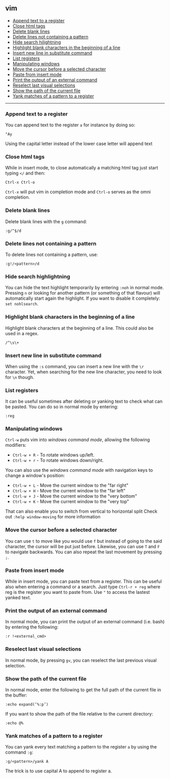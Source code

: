 ## vim

 - [Append text to a register](#user-content-append-text-to-a-register)
 - [Close html tags](#user-content-close-html-tags)
 - [Delete blank lines](#user-content-delete-blank-lines)
 - [Delete lines not containing a pattern](#user-content-delete-lines-not-containing-a-pattern)
 - [Hide search hilightning](#user-content-hide-search-highlightning)
 - [Highlight blank characters in the beginning of a line](#user-content-highlight-blank-characters-in-the-beginning-of-a-line)
 - [Insert new line in substitute command](#user-content-insert-new-line-in-substitute-command)
 - [List registers](#user-content-list-registers)
 - [Manipulating windows](#user-content-manipulating-windows)
 - [Move the cursor before a selected character](#user-content-move-the-cursor-before-a-selected-character)
 - [Paste from insert mode](#user-content-paste-from-insert-mode)
 - [Print the output of an external command](#user-content-print-the-output-of-an-external-command)
 - [Reselect last visual selections](#user-content-reselect-last-visual-selection)
 - [Show the path of the current file](#user-content-show-the-path-of-the-current-file)
 - [Yank matches of a pattern to a register](#user-content-yank-matches-of-a-pattern-to-a-register)

---

### Append text to a register
You can append text to the register `a` for instance by doing so:

```
"Ay
```

Using the capital letter instead of the lower case letter will append text

### Close html tags
While in insert mode, to close automatically a matching html tag just start typing `</` and then:
```
Ctrl-x Ctrl-o
```
`Ctrl-x` will put vim in completion mode and `Ctrl-o` serves as the omni completion.


### Delete blank lines
Delete blank lines with the `g` command:

```
:g/^$/d
```


### Delete lines not containing a pattern
To delete lines not containing a pattern, use:
```
:g!/<pattern>/d
```


### Hide search highlightning
You can hide the text highlight temporarily by entering `:noh` in normal mode.
Pressing `n` or looking for another pattern (or something of that flavour) will automatically start again the highlight.
If you want to disable it completely: `set nohlsearch`.


### Highlight blank characters in the beginning of a line
Highlight blank characters at the beginning of a line. This could also be used in a regex.

```
/^\s\+
```


### Insert new line in substitute command
When using the `:s` command, you can insert a new line with the `\r` character.
Yet, when searching for the new line character, you need to look for `\n` though.


### List registers
It can be useful sometimes after deleting or yanking text to check what can be pasted.
You can do so in normal mode by entering:

```
:reg
```


### Manipulating windows
`Ctrl-w` puts vim into _windows command mode_, allowing the following modifiers:
- `Ctrl-w + R` - To rotate windows up/left.
- `Ctrl-w + r` - To rotate windows down/right.

You can also use the _windows command mode_ with navigation keys to change a window's position:
- `Ctrl-w + L` - Move the current window to the "far right"
- `Ctrl-w + H` - Move the current window to the "far left"
- `Ctrl-w + J` - Move the current window to the "very bottom"
- `Ctrl-w + K` - Move the current window to the "very top"

That can also enable you to switch from vertical to horizontal split
Check out `:help window-moving` for more information


### Move the cursor before a selected character
You can use `t` to move like you would use `f` but instead of going to the said character, the cursor will be put just before.
Likewise, you can use `T` and `F` to navigate backwards.
You can also repeat the last movement by pressing `;`.


### Paste from insert mode
While in insert mode, you can paste text from a register. This can be useful also when entering a command or a search.
Just type `Ctrl-r + reg` where reg is the register you want to paste from.
Use `"` to access the lastest yanked text.


### Print the output of an external command
In normal mode, you can print the output of an external command (i.e. bash) by entering the following:

```
:r !<external_cmd>
```

### Reselect last visual selections
In normal mode, by pressing `gv`, you can reselect the last previous visual selection.


### Show the path of the current file
In normal mode, enter the following to get the full path of the current file in the buffer:

```
:echo expand(‘%:p’)
```

If you want to show the path of the file relative to the current directory:

```
:echo @%
```

### Yank matches of a pattern to a register
You can yank every text matching a pattern to the register `a` by using the command `:g`:

```
:g/<pattern>/yank A
```

The trick is to use capital A to append to register a.
